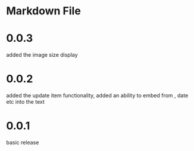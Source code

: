 ﻿# Markdown File

# 0.0.3 
added the image size display

# 0.0.2
added the update item functionality, added an ability to embed from , date etc into the text


# 0.0.1
basic release
